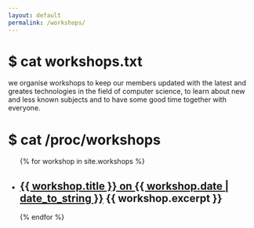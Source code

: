 ```yaml
---
layout: default
permalink: /workshops/
---
```

# $ cat workshops.txt
we organise workshops to keep our members updated with the latest and greates technologies in the field of computer science,
to learn about new and less known subjects and to have some good time together with everyone.

# $ cat /proc/workshops
<ul>
    {% for workshop in site.workshops %}
        <li> 
            <h2><a href="{{ workshop.url }}">{{ workshop.title }} on {{ workshop.date | date_to_string }}</a>
            {{ workshop.excerpt }}
        </li>
    {% endfor %}
</ul>
